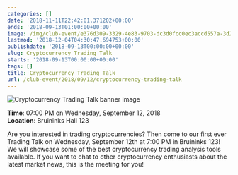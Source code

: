 ```yaml
---
categories: []
date: '2018-11-11T22:42:01.371202+00:00'
ends: '2018-09-13T01:00:00+00:00'
image: /img/club-event/e376d309-3329-4e83-9703-dc3d0fcc0ec3accd557a-3d2a-4021-912b-acf2d3f1706a.png
lastmod: '2018-12-04T04:30:47.694753+00:00'
publishdate: '2018-09-13T00:00:00+00:00'
slug: Cryptocurrency Trading Talk
starts: '2018-09-13T00:00:00+00:00'
tags: []
title: Cryptocurrency Trading Talk
url: /club-event/2018/09/12/cryptocurrency-trading-talk
---
```


<img src="/img/club-event/e376d309-3329-4e83-9703-dc3d0fcc0ec3accd557a-3d2a-4021-912b-acf2d3f1706a.png" alt="Cryptocurrency Trading Talk banner image" /><br>
    <p class="eventInfo">
        <strong>Time</strong>: 07:00 PM on Wednesday, September 12, 2018<br>
        <strong>Location</strong>: Bruininks Hall 123
    </p>
    <p>Are you interested in trading cryptocurrencies? Then come to our first ever Trading Talk on Wednesday, September 12th at 7:00 PM in Bruininks 123! We will showcase some of the best cryptocurrency trading analysis tools available. If you want to chat to other cryptocurrency enthusiasts about the latest market news, this is the meeting for you!</p>
<p>&nbsp;</p>